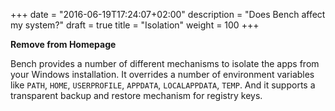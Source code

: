 +++
date = "2016-06-19T17:24:07+02:00"
description = "Does Bench affect my system?"
draft = true
title = "Isolation"
weight = 100
+++

**Remove from Homepage**

Bench provides a number of different mechanisms to isolate the apps from your Windows installation.
It overrides a number of environment variables like `PATH`, `HOME`, `USERPROFILE`, `APPDATA`, `LOCALAPPDATA`, `TEMP`.
And it supports a transparent backup and restore mechanism for registry keys.
